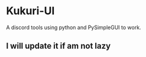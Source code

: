 # Kukuri-UI
A discord tools using python and PySimpleGUI to work.

## I will update it if am not lazy
